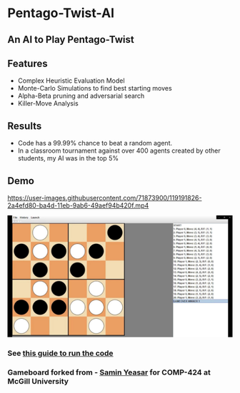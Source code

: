 


# Pentago-Twist-AI

## An AI to Play Pentago-Twist

## Features

- Complex Heuristic Evaluation Model
- Monte-Carlo Simulations to find best starting moves
- Alpha-Beta pruning and adversarial search
- Killer-Move Analysis

## Results
- Code has a 99.99% chance to beat a random agent. 
- In a classroom tournament against over 400 agents created by other students, my AI was in the top 5% 


## Demo
https://user-images.githubusercontent.com/71873900/119191826-2a4efd80-ba4d-11eb-9ab6-49aef94b420f.mp4

![alt text](https://github.com/jonayed-i/Pentago-Twist-AI/blob/main/pentago_twist-main/pentagoCapture.JPG "Logo Title Text 1")

### See [this guide to run the code](https://github.com/jonayed-i/Pentago-Twist-AI/blob/main/pentago_twist-main/pentago_twist-main/COMP_424__code_description.pdf) 

### Gameboard forked from - [Samin Yeasar](https://github.com/SaminYeasar) for COMP-424 at McGill University
